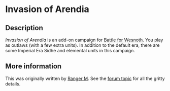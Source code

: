 # Invasion of Arendia

## Description

_Invasion of Arendia_ is an add-on campaign for [Battle for Wesnoth](https://www.wesnoth.org/).
You play as outlaws (with a few extra units). In addition to the default era, there are some
Imperial Era Sidhe and elemental units in this campaign.

## More information

This was originally written by
[Ranger M](https://forums.wesnoth.org/memberlist.php?mode=viewprofile&u=102375). See the
[forum topic](https://forums.wesnoth.org/viewtopic.php?t=8736) for all the gritty details.
